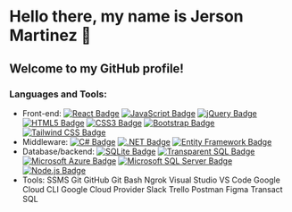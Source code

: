 # Hello there, my name is Jerson Martinez 👋 
## Welcome to my GitHub profile! 

### Languages and Tools:
- Front-end: 
[![React Badge](https://camo.githubusercontent.com/c7a25cc5d9e443dd52290d5a83bb37d31e590e4ecda617e8e045ea3c7d98473d/68747470733a2f2f696d672e736869656c64732e696f2f62616467652f2d52656163742d3230323332413f7374796c653d666c61742d737175617265266c6f676f3d7265616374266c6f676f436f6c6f723d363144414642)](https://reactjs.org/)
[![JavaScript Badge](https://camo.githubusercontent.com/e10595846cd7eba7f2604ef79547c8842681438201484ef4cb76fe974ead8d44/68747470733a2f2f696d672e736869656c64732e696f2f62616467652f2d4a6176615363726970742d4637444631453f7374796c653d666c61742d737175617265266c6f676f3d6a617661736372697074266c6f676f436f6c6f723d626c61636b)](https://www.javascript.com/)
[![jQuery Badge](https://camo.githubusercontent.com/9749ceaf3eb92cfc6cc4d21a91ed842310eb3c0e52ebfd3b6dd5d1e7862e0e1d/68747470733a2f2f696d672e736869656c64732e696f2f62616467652f2d6a51756572792d3037363941443f7374796c653d666c61742d737175617265266c6f676f3d6a7175657279266c6f676f436f6c6f723d7768697465)](https://jquery.com/)
[![HTML5 Badge](https://camo.githubusercontent.com/6010a85175edf5787bba645d2bdad7ec26f41aafce3f5a59569352de55deed74/68747470733a2f2f696d672e736869656c64732e696f2f62616467652f2d48544d4c352d4533344632363f7374796c653d666c61742d737175617265266c6f676f3d68746d6c35266c6f676f436f6c6f723d7768697465)](https://html.spec.whatwg.org/)
[![CSS3 Badge](https://camo.githubusercontent.com/18cbf6b1e54817d05ff8f447f59cd61ccb2698890b7331454205c0a1779ea246/68747470733a2f2f696d672e736869656c64732e696f2f62616467652f2d435353332d3135373242363f7374796c653d666c61742d737175617265266c6f676f3d63737333266c6f676f436f6c6f723d7768697465)](https://developer.mozilla.org/en-US/docs/Web/CSS)
[![Bootstrap Badge](https://camo.githubusercontent.com/ea1aeca7703830699a7ef1f1291ad4579e148577ec398cf86d1334f1368bc6d5/68747470733a2f2f696d672e736869656c64732e696f2f62616467652f2d426f6f7473747261702d3739353242333f7374796c653d666c61742d737175617265266c6f676f3d626f6f747374726170266c6f676f436f6c6f723d7768697465)](https://getbootstrap.com/)
[![Tailwind CSS Badge](https://camo.githubusercontent.com/aeaa3f7f4ca1ba2d946d336edc089fabbb828a1c1c7ecf9a4697f4fc179d6117/68747470733a2f2f696d672e736869656c64732e696f2f62616467652f2d5461696c77696e645f4353532d3338423241433f7374796c653d666c61742d737175617265266c6f676f3d7461696c77696e642d637373266c6f676f436f6c6f723d7768697465)](https://tailwindcss.com/)
- Middleware: 
[![C# Badge](https://camo.githubusercontent.com/273c7df76416a7d72c61473178fc2f342d0825c924f1e9a64a513cad2fa345f2/68747470733a2f2f696d672e736869656c64732e696f2f62616467652f2d432532332d3233393132303f7374796c653d666c61742d737175617265266c6f676f3d632d7368617270266c6f676f436f6c6f723d7768697465)](https://docs.microsoft.com/en-us/dotnet/csharp/)
[![.NET Badge](https://camo.githubusercontent.com/13f218a19c27f0672a4ba92227f99d3a196ea48ae33027ca22ceeeec88c19647/68747470733a2f2f696d672e736869656c64732e696f2f62616467652f2d2e4e45542d3531324244343f7374796c653d666c61742d737175617265266c6f676f3d2e6e6574266c6f676f436f6c6f723d7768697465)](URL_TO_YOUR_DOTNET_PAGE)
[![Entity Framework Badge](https://camo.githubusercontent.com/f74ca8d3c61ca7701b624f337be719757fba77c4b0cc303884c0262b4adcd8d5/68747470733a2f2f696d672e736869656c64732e696f2f62616467652f2d456e746974792532304672616d65776f726b2d3531324244343f7374796c653d666c61742d737175617265266c6f676f3d656e746974792d6672616d65776f726b266c6f676f436f6c6f723d7768697465)](URL_TO_YOUR_ENTITY_FRAMEWORK_PAGE)
- Database/backend:
[![SQLite Badge](https://camo.githubusercontent.com/c9977226398d9931795a1617c960349a875e3d8c4342a00b3e831942282f4720/68747470733a2f2f696d672e736869656c64732e696f2f62616467652f2d53514c2d3333363739313f7374796c653d666c61742d737175617265266c6f676f3d73716c697465266c6f676f436f6c6f723d7768697465)](URL_TO_YOUR_SQLITE_PAGE)
[![Transparent SQL Badge](https://camo.githubusercontent.com/2fc227da68e8a8e05596a1b3a42786dd4b9790fb2d2ca484bac217255bb688f6/68747470733a2f2f696d672e736869656c64732e696f2f62616467652f2d5472616e736163745f53514c2d3333363739313f7374796c653d666c61742d737175617265266c6f676f3d7472616e736163742d73716c266c6f676f436f6c6f723d7768697465)](URL_TO_YOUR_TRANSPARENT_SQL_PAGE)
[![Microsoft Azure Badge](https://camo.githubusercontent.com/c5e5d66e045721b50e424180e39922d006d4fff5876e4249ae441fc7716fd3d2/68747470733a2f2f696d672e736869656c64732e696f2f62616467652f2d4d6963726f736f66745f417a7572652d3030373844343f7374796c653d666c61742d737175617265266c6f676f3d6d6963726f736f6674617a757265266c6f676f436f6c6f723d7768697465)](URL_TO_YOUR_MICROSOFT_AZURE_PAGE)
[![Microsoft SQL Server Badge](https://camo.githubusercontent.com/21176fb5f6469caf4646ca3162c6cb9453eab0c375485d6152757ffe166c00f7/68747470733a2f2f696d672e736869656c64732e696f2f62616467652f4d6963726f736f667425323053514c2532305365727665722d4343323932373f7374796c653d666c61742d737175617265266c6f676f3d6d6963726f736f667425323073716c253230736572766572266c6f676f436f6c6f723d7768697465)](URL_TO_YOUR_MICROSOFT_SQL_SERVER_PAGE)
[![Node.js Badge](https://camo.githubusercontent.com/744f7bae49b951b8b34c90c75075464fe8acc95ee2c8a1a782ee92c5629b3425/68747470733a2f2f696d672e736869656c64732e696f2f62616467652f2d4e6f64652e6a732d3333393933333f7374796c653d666c61742d737175617265266c6f676f3d6e6f64652e6a73266c6f676f436f6c6f723d7768697465)](URL_TO_YOUR_NODE_JS_PAGE)
- Tools:
SSMS Git GitHub Git Bash Ngrok Visual Studio VS Code Google Cloud CLI Google Cloud Provider Slack Trello Postman Figma Transact SQL
